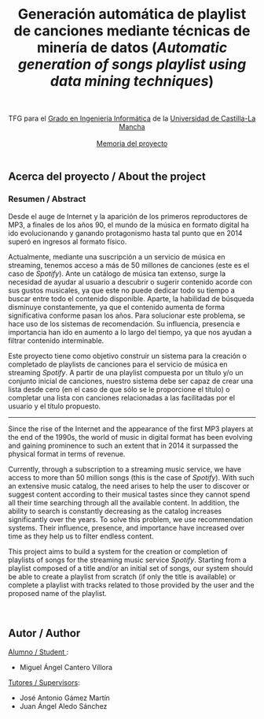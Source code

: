 <div id="top"></div>

<!-- PROJECT LOGO -->
<br />
<div align="center">
  <h1 align="center">Generación automática de playlist de canciones mediante técnicas de minería de datos (<i>Automatic generation of songs playlist using data mining techniques</i>)</h1>

  <br>
  
  <p align="center">
    TFG para el <a href="https://esiiab.uclm.es/grado/datos.php">Grado en Ingeniería Informática</a> de la <a href="https://www.uclm.es">Universidad de Castilla-La Mancha</a>
    <br />
    <br />
    <a href="docs/Memoria.pdf">Memoria del proyecto</a>
    <br><br>
  </p>
</div>


<!-- ABOUT THE PROJECT -->
## Acerca del proyecto / About the project

### Resumen / Abstract

Desde el auge de Internet y la aparición de los primeros reproductores de MP3, a finales de los años 90, el mundo de la música en formato digital ha ido evolucionando y ganando protagonismo hasta tal punto que en 2014 superó en ingresos al formato físico.

Actualmente, mediante una suscripción a un servicio de música en streaming, tenemos acceso a más de 50 millones de canciones (este es el caso de _Spotify_). Ante un catálogo de música tan extenso, surge la necesidad de ayudar al usuario a descubrir o sugerir contenido acorde con sus gustos musicales, ya que este no puede dedicar todo su tiempo a buscar entre todo el contenido disponible. Aparte, la habilidad de búsqueda disminuye constantemente, ya que el contenido aumenta de forma significativa conforme pasan los años. Para solucionar este problema, se hace uso de los sistemas de recomendación. Su influencia, presencia e importancia han ido en aumento a lo largo del tiempo, ya que nos ayudan a filtrar contenido interminable.

Este proyecto tiene como objetivo construir un sistema para la creación o completado de playlists de canciones para el servicio de música en streaming _Spotify_. A partir de una playlist compuesta por un título y/o un conjunto inicial de canciones, nuestro sistema debe ser capaz de crear una lista desde cero (en el caso de que sólo se le proporcione el título) o completar una lista con canciones relacionadas a las facilitadas por el usuario y el título propuesto.

---

Since the rise of the Internet and the appearance of the first MP3 players at the end of the 1990s, the world of music in digital format has been evolving and gaining prominence to such an extent that in 2014 it surpassed the physical format in terms of revenue.

Currently, through a subscription to a streaming music service, we have access to more than 50 million songs (this is the case of _Spotify_). With such an extensive music catalog, the need arises to help the user to discover or suggest content according to their musical tastes since they cannot spend all their time searching through all the available content. In addition, the ability to search is constantly decreasing as the catalog increases significantly over the years. To solve this problem, we use recommendation systems. Their influence, presence, and importance have increased over time as they help us to filter endless content.

This project aims to build a system for the creation or completion of playlists of songs for the streaming music service _Spotify_. Starting from a playlist composed of a title and/or an initial set of songs, our system should be able to create a playlist from scratch (if only the title is available) or complete a playlist with tracks related to those provided by the user and the proposed name of the playlist.


<br>

## Autor / Author
<u>Alumno / Student </u>:
* Miguel Ángel Cantero Víllora

<u>Tutores / Supervisors</u>:
* José Antonio Gámez Martín
* Juan Ángel Aledo Sánchez

<br>
